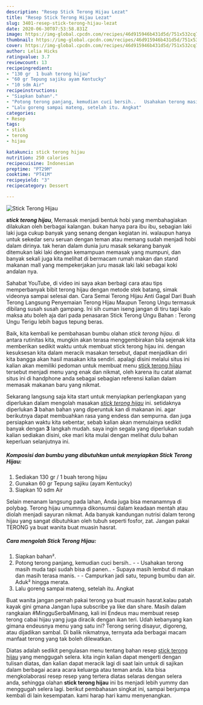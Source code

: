 ```yaml
---
description: "Resep Stick Terong Hijau Lezat"
title: "Resep Stick Terong Hijau Lezat"
slug: 3401-resep-stick-terong-hijau-lezat
date: 2020-06-30T07:53:58.831Z
image: https://img-global.cpcdn.com/recipes/46d915946b431d5d/751x532cq70/stick-terong-hijau-foto-resep-utama.jpg
thumbnail: https://img-global.cpcdn.com/recipes/46d915946b431d5d/751x532cq70/stick-terong-hijau-foto-resep-utama.jpg
cover: https://img-global.cpcdn.com/recipes/46d915946b431d5d/751x532cq70/stick-terong-hijau-foto-resep-utama.jpg
author: Lelia Hicks
ratingvalue: 3.7
reviewcount: 13
recipeingredient:
- "130 gr  1 buah terong hijau"
- "60 gr Tepung sajiku ayam Kentucky"
- "10 sdm Air"
recipeinstructions:
- "Siapkan bahan²."
- "Potong terong panjang, kemudian cuci bersih..   Usahakan terong masih muda tapi sudah bisa di panen..  Supaya masih lembut di makan dan masih terasa manis.   Campurkan jadi satu, tepung bumbu dan air. Aduk² hingga merata."
- "Lalu goreng sampai mateng, setelah itu. Angkat"
categories:
- Resep
tags:
- stick
- terong
- hijau

katakunci: stick terong hijau 
nutrition: 250 calories
recipecuisine: Indonesian
preptime: "PT29M"
cooktime: "PT41M"
recipeyield: "3"
recipecategory: Dessert

---
```



![Stick Terong Hijau](https://img-global.cpcdn.com/recipes/46d915946b431d5d/751x532cq70/stick-terong-hijau-foto-resep-utama.jpg)

<b><i>stick terong hijau</i></b>, Memasak menjadi bentuk hobi yang membahagiakan dilakukan oleh berbagai kalangan. bukan hanya para ibu ibu, sebagian laki laki juga cukup banyak yang senang dengan kegiatan ini. walaupun hanya untuk sekedar seru seruan dengan teman atau memang sudah menjadi hobi dalam dirinya. tak heran dalam dunia juru masak sekarang banyak ditemukan laki laki dengan kemampuan memasak yang mumpuni, dan banyak sekali juga kita melihat di bermacam rumah makan dan stand makanan mall yang mempekerjakan juru masak laki laki sebagai koki andalan nya.

Sahabat YouTube, di video ini saya akan berbagi cara atau tips memperbanyak bibit terong hijau dengan metode stek batang, simak videonya sampai selesai dan. Cara Semai Terong Hijau Anti Gagal Dari Buah Terong Langsung Penyemaian Terong Hijau Maupun Terong Ungu termasuk dibilang susah susah gampang. Ini sih cuman iseng jangan di tiru tapi kalo maksa atu boleh aja dari pada penasaran Stick Terong Ungu Bahan : Terong Ungu Terigu lebih bagus tepung beras.

Baik, kita kembali ke pembahasan bumbu olahan <i>stick terong hijau</i>. di antara rutinitas kita, mungkin akan terasa menggembirakan bila sejenak kita memberikan sedikit waktu untuk membuat stick terong hijau ini. dengan kesuksesan kita dalam meracik masakan tersebut, dapat menjadikan diri kita bangga akan hasil masakan kita sendiri. apalagi disini melalui situs ini kalian akan memiliki pedoman untuk membuat menu <u>stick terong hijau</u> tersebut menjadi menu yang enak dan nikmat, oleh karena itu catat alamat situs ini di handphone anda sebagai sebagian referensi kalian dalam memasak makanan baru yang nikmat.


Sekarang langsung saja kita start untuk menyiapkan perlengkapan yang diperlukan dalam mengolah masakan <u><i>stick terong hijau</i></u> ini. setidaknya diperlukan <b>3</b> bahan bahan yang diperuntuk kan di makanan ini. agar berikutnya dapat membuahkan rasa yang endess dan sempurna. dan juga persiapkan waktu kita sebentar, sebab kalian akan memulainya sedikit banyak dengan <b>3</b> langkah mudah. saya ingin segala yang diperlukan sudah kalian sediakan disini, oke mari kita mulai dengan melihat dulu bahan keperluan selanjutnya ini.

<!--inarticleads1-->

##### Komposisi dan bumbu yang dibutuhkan untuk menyiapkan Stick Terong Hijau:

1. Sediakan 130 gr / 1 buah terong hijau
1. Gunakan 60 gr Tepung sajiku (ayam Kentucky)
1. Siapkan 10 sdm Air


Selain menanam langsung pada lahan, Anda juga bisa menanamnya di polybag. Terong hijau umumnya dikonsumsi dalam keadaan mentah atau diolah menjadi sayuran nikmat. Ada banyak kandungan nutrisi dalam terong hijau yang sangat dibutuhkan oleh tubuh seperti fosfor, zat. Jangan pakai TERONG ya buat wanita buat muasin hasrat. 

<!--inarticleads2-->

##### Cara mengolah Stick Terong Hijau:

1. Siapkan bahan².
1. Potong terong panjang, kemudian cuci bersih..  -  - Usahakan terong masih muda tapi sudah bisa di panen..  - Supaya masih lembut di makan dan masih terasa manis.  -  - Campurkan jadi satu, tepung bumbu dan air. Aduk² hingga merata.
1. Lalu goreng sampai mateng, setelah itu. Angkat


Buat wanita jangan pernah pakai terong ya buat muasin hasrat.kalau patah kayak gini gmana Jangan lupa subscribe ya like dan share. Masih dalam rangkaian #MingguSerbaMinang, kali ini Endeus mau membuat resep terong cabai hijau yang juga diracik dengan ikan teri. Udah kebanyang kan gimana endeusnya menu yang satu ini? Terong sering disayur, digoreng, atau dijadikan sambal. Di balik nikmatnya, ternyata ada berbagai macam manfaat terong yang tak boleh dilewatkan. 

Diatas adalah sedikit pengulasan menu tentang bahan resep <u>stick terong hijau</u> yang menggugah selera. kita ingin kalian dapat mengerti dengan tulisan diatas, dan kalian dapat meracik lagi di saat lain untuk di sajikan dalam berbagai acara acara keluarga atau teman anda. kita bisa mengkolaborasi resep resep yang tertera diatas selaras dengan selera anda, sehingga olahan <b>stick terong hijau</b> ini bs menjadi lebih yummy dan menggugah selera lagi. berikut pembahasan singkat ini, sampai berjumpa kembali di lain kesempatan. kami harap hari kamu menyenangkan.
